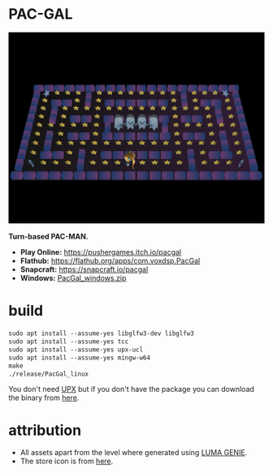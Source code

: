 # PAC-GAL

[![Screenshot of the Pac-Gal game, a FOSS Pac-Man remake](https://raw.githubusercontent.com/mrbid/PAC-GAL/main/screenshot.png)](https://youtu.be/mHp8GOz5gJ8)

**Turn-based PAC-MAN.**

- **Play Online:** https://pushergames.itch.io/pacgal
- **Flathub:** https://flathub.org/apps/com.voxdsp.PacGal
- **Snapcraft:** https://snapcraft.io/pacgal
- **Windows:** [PacGal_windows.zip](https://github.com/mrbid/PAC-GAL/releases/download/1.1/PacGal_windows.zip)

# build
```
sudo apt install --assume-yes libglfw3-dev libglfw3
sudo apt install --assume-yes tcc
sudo apt install --assume-yes upx-ucl
sudo apt install --assume-yes mingw-w64
make
./release/PacGal_linux
```
You don't need [UPX](https://upx.github.io/) but if you don't have the package you can download the binary from [here](https://github.com/upx/upx/releases).

# attribution
- All assets apart from the level where generated using [LUMA GENIE](https://lumalabs.ai/genie).
- The store icon is from [here](https://hero.fandom.com/wiki/Ms._Pac-Man?file=Pac-GirlPNR.png).

